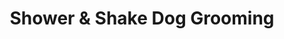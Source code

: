 ---
title: "Shower & Shake Dog Grooming"
url: /wishaw/shower-und-shake-dog-grooming/
shop: Tiersalon
---